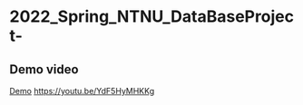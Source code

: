 # 2022_Spring_NTNU_DataBaseProject-
## Demo video
[Demo](https://youtu.be/YdF5HyMHKKg)
https://youtu.be/YdF5HyMHKKg
